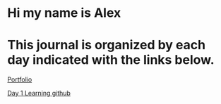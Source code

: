 # Hi my name is Alex

# This journal is organized by each day indicated with the links below.

[Portfolio](https://github.com/SpaceLobster2311/new-readingnotes)

[Day 1 Learning github](Day1.md)
